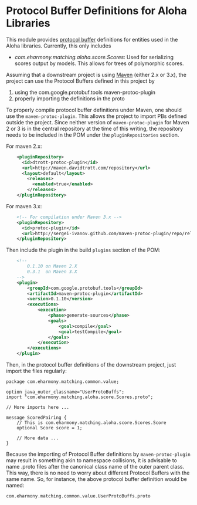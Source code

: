 # Protocol Buffer Definitions for Aloha Libraries #

This module provides [protocol buffer](http://code.google.com/p/protobuf/) definitions for entities used in the Aloha libraries.  Currently, this only includes

*  _com.eharmony.matching.aloha.score.Scores_: Used for serializing scores output by models.  This allows for trees of polymorphic scores.

Assuming that a downstream project is using [Maven](http://maven.apache.org/) (either 2.x or 3.x), the project can use
the Protocol Buffers defined in this project by

1. using the com.google.protobuf.tools maven-protoc-plugin
1. properly importing the definitions in the proto

To properly compile protocol buffer definitions under Maven, one should use the `maven-protoc-plugin`.  This allows the
project to import PBs defined outside the project.  Since neither version of `maven-protoc-plugin` for Maven 2 or 3 is
in the central repository at the time of this writing, the repository needs to be included in the POM under the
`pluginRepositories` section.

For maven 2.x:

```xml
    <pluginRepository>
      <id>dtrott-protoc-plugin</id>
      <url>http://maven.davidtrott.com/repository</url>
      <layout>default</layout>
        <releases>
          <enabled>true</enabled>
        </releases>
    </pluginRepository>
```

For maven 3.x:

```xml
    <!-- For compilation under Maven 3.x -->
    <pluginRepository>
      <id>protoc-plugin</id>
      <url>http://sergei-ivanov.github.com/maven-protoc-plugin/repo/releases/</url>
    </pluginRepository>
```

Then include the plugin in the build `plugins` section of the POM:

```xml
    <!--
        0.1.10 on Maven 2.X
        0.3.1  on Maven 3.X
    -->
    <plugin>
        <groupId>com.google.protobuf.tools</groupId>
        <artifactId>maven-protoc-plugin</artifactId>
        <version>0.1.10</version>
        <executions>
            <execution>
                <phase>generate-sources</phase>
                <goals>
                    <goal>compile</goal>
                    <goal>testCompile</goal>
                </goals>
            </execution>
        </executions>
    </plugin>
```

Then, in the protocol buffer definitions of the downstream project, just import the files regularly:

    package com.eharmony.matching.common.value;

    option java_outer_classname="UserProtoBuffs";
    import "com.eharmony.matching.aloha.score.Scores.proto";

    // More imports here ...

    message ScoredPairing {
        // This is com.eharmony.matching.aloha.score.Scores.Score
        optional Score score = 1;

        // More data ...
    }

Because the importing of Protocol Buffer definitions by `maven-protoc-plugin` may result in something akin to
namespace collisions, it is advisable to name .proto files after the canonical class name of the outer parent class.
This way, there is no need to worry about different Protocol Buffers with the same name.  So, for instance, the above
protocol buffer definition would be named:

`com.eharmony.matching.common.value.UserProtoBuffs.proto`

